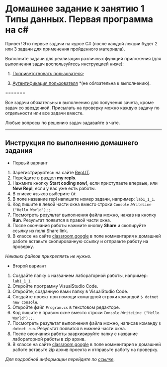 Домашнее задание к занятию 1 Типы данных. Первая программа на c#
==

Привет! 
Это первые задачи на курсе C# (после каждой лекции будет 2 или 3 задачи для применения пройденного материала).

Выполните задачи для реализации различных функций приложения (для выполнения задач воспользуйтесь инструкцией ниже):

1. [Поприветствовать пользователя](/lab1_1/1.1.1/);
3) [Аутентификация пользователя](/1.1%20Basic-syntax/1.1.3./) *(не обязательна к выполнению).

=======

Все задачи обязательны к выполнению для получения зачета, кроме задач со звездочкой. Присылать на проверку можно каждую задачу по отдельности или все задачи вместе. 

Любые вопросы по решению задач задавайте в чате.

***

## Инструкция по выполнению домашнего задания

- Первый вариант

1. Зарегистрируйтесь на сайте <a href="http://repl.it/" target="_blank">Repl.IT</a>.
2. Перейдите в раздел **my repls**.
3. Нажмите кнопку **Start coding now!**, если приступаете впервые, или **New Repl**, если у вас уже есть работы.
4. В списке языков выберите `C#`.
5. В поле название repl напишите номер задачи, например: `lab1_1_1`.
6. Код пишите в левой части окна вместо строки `Console.WriteLine ("Hello World");;`.
7. Посмотреть результат выполнения файла можно, нажав на кнопку **Run**. Результат появится в правой части окна.
8. После окончания работы нажмите кнопку **Share** и скопируйте ссылку из поля Share link.
9. В классе на сайте <a href="https://classroom.google.com/c/MjM5MzEwOTA3NTJa" target="_blank">classroom.google</a> в поле комментария к домашней работе вставьте скопированную ссылку и отправьте работу на проверку.

*Никаких файлов прикреплять не нужно.*

- Второй вариант

1. Создайте папку с названием лабораторной работы, например: `lab1_1_1`.
2. Откройте программу VisualStudio Code.
3. Откройте, созданную вами папку в VisualStudio Code.
3. Создайте проект при помощи командной строки командой 
`$ dotnet new console`.
4. Откройте файл `Program.cs` в текстовом редакторе.
5. Код пишите в правом окне вместо строки `Console.WriteLine ("Hello World");;`.
6. Посмотреть результат выполнения файла можно, написав команду `$ dotnet run`. Результат появится в нижней части окна.
7. После окончания работы заархивируйте папку с название лабораторной работы в zip архив.
8. В классе на сайте <a href="https://classroom.google.com/c/MjM5MzEwOTA3NTJa" target="_blank">classroom.google</a> в поле комментария к домашней работе вставьте zip архив проекта и отправьте работу на проверку.

*Для подробной информации перейдите по <a href="https://docs.microsoft.com/ru-ru/dotnet/core/tutorials/with-visual-studio-code" target="_blank">ссылке</a>.*
